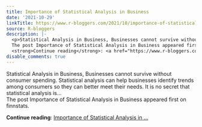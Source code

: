 ```yaml
---
title: Importance of Statistical Analysis in Business
date: '2021-10-29'
linkTitle: https://www.r-bloggers.com/2021/10/importance-of-statistical-analysis-in-business/
source: R-bloggers
description: |-
  <p>Statistical Analysis in Business, Businesses cannot survive without consumer spending. Statistical analysis can help businesses identify trends among consumers so they can better meet their needs. It is no secret that statistical analysis is...<br />
  The post Importance of Statistical Analysis in Business appeared first on finnstats.</p>
  <strong>Continue reading</strong>: <a href="https://www.r-bloggers.com/2021/10/importance-of-statistical-analysis-in-business/">Importance of Statistical Analysis in ...
disable_comments: true
---
```

<p>Statistical Analysis in Business, Businesses cannot survive without consumer spending. Statistical analysis can help businesses identify trends among consumers so they can better meet their needs. It is no secret that statistical analysis is...<br />
The post Importance of Statistical Analysis in Business appeared first on finnstats.</p>
<strong>Continue reading</strong>: <a href="https://www.r-bloggers.com/2021/10/importance-of-statistical-analysis-in-business/">Importance of Statistical Analysis in ...